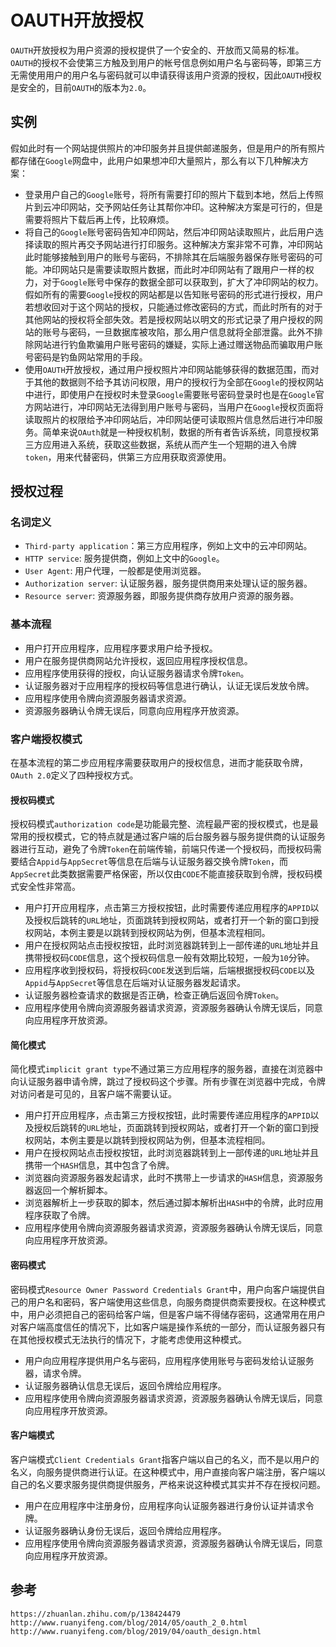 # OAUTH开放授权
`OAUTH`开放授权为用户资源的授权提供了一个安全的、开放而又简易的标准。`OAUTH`的授权不会使第三方触及到用户的帐号信息例如用户名与密码等，即第三方无需使用用户的用户名与密码就可以申请获得该用户资源的授权，因此`OAUTH`授权是安全的，目前`OAUTH`的版本为`2.0`。

## 实例
假如此时有一个网站提供照片的冲印服务并且提供邮递服务，但是用户的所有照片都存储在`Google`网盘中，此用户如果想冲印大量照片，那么有以下几种解决方案：
* 登录用户自己的`Google`账号，将所有需要打印的照片下载到本地，然后上传照片到云冲印网站，交予网站任务让其帮你冲印。这种解决方案是可行的，但是需要将照片下载后再上传，比较麻烦。
* 将自己的`Google`账号密码告知冲印网站，然后冲印网站读取照片，此后用户选择读取的照片再交予网站进行打印服务。这种解决方案非常不可靠，冲印网站此时能够接触到用户的账号与密码，不排除其在后端服务器保存账号密码的可能。冲印网站只是需要读取照片数据，而此时冲印网站有了跟用户一样的权力，对于`Google`账号中保存的数据全部可以获取到，扩大了冲印网站的权力。假如所有的需要`Google`授权的网站都是以告知账号密码的形式进行授权，用户若想收回对于这个网站的授权，只能通过修改密码的方式，而此时所有的对于其他网站的授权将全部失效。若是授权网站以明文的形式记录了用户授权的网站的账号与密码，一旦数据库被攻陷，那么用户信息就将全部泄露。此外不排除网站进行钓鱼欺骗用户账号密码的嫌疑，实际上通过赠送物品而骗取用户账号密码是钓鱼网站常用的手段。
* 使用`OAUTH`开放授权，通过用户授权照片冲印网站能够获得的数据范围，而对于其他的数据则不给予其访问权限，用户的授权行为全部在`Google`的授权网站中进行，即使用户在授权时未登录`Google`需要账号密码登录时也是在`Google`官方网站进行，冲印网站无法得到用户账号与密码，当用户在`Google`授权页面将读取照片的权限给予冲印网站后，冲印网站便可读取照片信息然后进行冲印服务。简单来说`OAuth`就是一种授权机制，数据的所有者告诉系统，同意授权第三方应用进入系统，获取这些数据，系统从而产生一个短期的进入令牌`token`，用来代替密码，供第三方应用获取资源使用。

## 授权过程

### 名词定义
* `Third-party application`：第三方应用程序，例如上文中的云冲印网站。
* `HTTP service`: 服务提供商，例如上文中的`Google`。
* `User Agent`: 用户代理，一般都是使用浏览器。
* `Authorization server`: 认证服务器，服务提供商用来处理认证的服务器。
* `Resource server`: 资源服务器，即服务提供商存放用户资源的服务器。

### 基本流程
* 用户打开应用程序，应用程序要求用户给予授权。
* 用户在服务提供商网站允许授权，返回应用程序授权信息。
* 应用程序使用获得的授权，向认证服务器请求令牌`Token`。
* 认证服务器对于应用程序的授权码等信息进行确认，认证无误后发放令牌。
* 应用程序使用令牌向资源服务器请求资源。
* 资源服务器确认令牌无误后，同意向应用程序开放资源。

### 客户端授权模式
在基本流程的第二步应用程序需要获取用户的授权信息，进而才能获取令牌，`OAuth 2.0`定义了四种授权方式。

#### 授权码模式
授权码模式`authorization code`是功能最完整、流程最严密的授权模式，也是最常用的授权模式，它的特点就是通过客户端的后台服务器与服务提供商的认证服务器进行互动，避免了令牌`Token`在前端传输，前端只传递一个授权码，而授权码需要结合`Appid`与`AppSecret`等信息在后端与认证服务器交换令牌`Token`，而`AppSecret`此类数据需要严格保密，所以仅由`CODE`不能直接获取到令牌，授权码模式安全性非常高。
* 用户打开应用程序，点击第三方授权按钮，此时需要传递应用程序的`APPID`以及授权后跳转的`URL`地址，页面跳转到授权网站，或者打开一个新的窗口到授权网站，本例主要是以跳转到授权网站为例，但基本流程相同。
* 用户在授权网站点击授权按钮，此时浏览器跳转到上一部传递的`URL`地址并且携带授权码`CODE`信息，这个授权码信息一般有效期比较短，一般为`10`分钟。
* 应用程序收到授权码，将授权码`CODE`发送到后端，后端根据授权码`CODE`以及`Appid`与`AppSecret`等信息在后端对认证服务器发起请求。
* 认证服务器检查请求的数据是否正确，检查正确后返回令牌`Token`。
* 应用程序使用令牌向资源服务器请求资源，资源服务器确认令牌无误后，同意向应用程序开放资源。

#### 简化模式
简化模式`implicit grant type`不通过第三方应用程序的服务器，直接在浏览器中向认证服务器申请令牌，跳过了授权码这个步骤。所有步骤在浏览器中完成，令牌对访问者是可见的，且客户端不需要认证。
* 用户打开应用程序，点击第三方授权按钮，此时需要传递应用程序的`APPID`以及授权后跳转的`URL`地址，页面跳转到授权网站，或者打开一个新的窗口到授权网站，本例主要是以跳转到授权网站为例，但基本流程相同。
* 用户在授权网站点击授权按钮，此时浏览器跳转到上一部传递的`URL`地址并且携带一个`HASH`信息，其中包含了令牌。
* 浏览器向资源服务器发起请求，此时不携带上一步请求的`HASH`信息，资源服务器返回一个解析脚本。
* 浏览器解析上一步获取的脚本，然后通过脚本解析出`HASH`中的令牌，此时应用程序获取了令牌。
* 应用程序使用令牌向资源服务器请求资源，资源服务器确认令牌无误后，同意向应用程序开放资源。

#### 密码模式
密码模式`Resource Owner Password Credentials Grant`中，用户向客户端提供自己的用户名和密码，客户端使用这些信息，向服务商提供商索要授权。在这种模式中，用户必须把自己的密码给客户端，但是客户端不得储存密码，这通常用在用户对客户端高度信任的情况下，比如客户端是操作系统的一部分，而认证服务器只有在其他授权模式无法执行的情况下，才能考虑使用这种模式。
* 用户向应用程序提供用户名与密码，应用程序使用账号与密码发给认证服务器，请求令牌。
* 认证服务器确认信息无误后，返回令牌给应用程序。
* 应用程序使用令牌向资源服务器请求资源，资源服务器确认令牌无误后，同意向应用程序开放资源。

#### 客户端模式
客户端模式`Client Credentials Grant`指客户端以自己的名义，而不是以用户的名义，向服务提供商进行认证。在这种模式中，用户直接向客户端注册，客户端以自己的名义要求服务提供商提供服务，严格来说这种模式其实并不存在授权问题。
* 用户在应用程序中注册身份，应用程序向认证服务器进行身份认证并请求令牌。
* 认证服务器确认身份无误后，返回令牌给应用程序。
* 应用程序使用令牌向资源服务器请求资源，资源服务器确认令牌无误后，同意向应用程序开放资源。



## 参考

```
https://zhuanlan.zhihu.com/p/138424479
http://www.ruanyifeng.com/blog/2014/05/oauth_2_0.html
http://www.ruanyifeng.com/blog/2019/04/oauth_design.html
```
